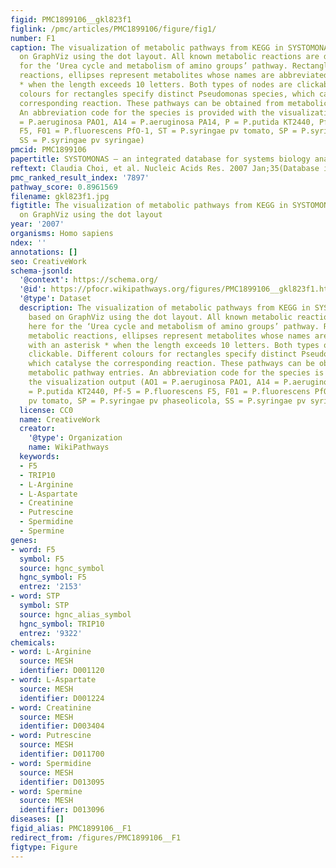 ```yaml
---
figid: PMC1899106__gkl823f1
figlink: /pmc/articles/PMC1899106/figure/fig1/
number: F1
caption: The visualization of metabolic pathways from KEGG in SYSTOMONAS is based
  on GraphViz using the dot layout. All known metabolic reactions are depicted here
  for the ‘Urea cycle and metabolism of amino groups’ pathway. Rectangles depict metabolic
  reactions, ellipses represent metabolites whose names are abbreviated with an asterisk
  * when the length exceeds 10 letters. Both types of nodes are clickable. Different
  colours for rectangles specify distinct Pseudomonas species, which catalyse the
  corresponding reaction. These pathways can be obtained from metabolic pathway entries.
  An abbreviation code for the species is provided with the visualization output (AO1
  = P.aeruginosa PAO1, A14 = P.aeruginosa PA14, P = P.putida KT2440, Pf-5 = P.fluorescens
  F5, F01 = P.fluorescens PfO-1, ST = P.syringae pv tomato, SP = P.syringae pv phaseolicola,
  SS = P.syringae pv syringae)
pmcid: PMC1899106
papertitle: SYSTOMONAS — an integrated database for systems biology analysis of Pseudomonas.
reftext: Claudia Choi, et al. Nucleic Acids Res. 2007 Jan;35(Database issue):D533-D537.
pmc_ranked_result_index: '7897'
pathway_score: 0.8961569
filename: gkl823f1.jpg
figtitle: The visualization of metabolic pathways from KEGG in SYSTOMONAS is based
  on GraphViz using the dot layout
year: '2007'
organisms: Homo sapiens
ndex: ''
annotations: []
seo: CreativeWork
schema-jsonld:
  '@context': https://schema.org/
  '@id': https://pfocr.wikipathways.org/figures/PMC1899106__gkl823f1.html
  '@type': Dataset
  description: The visualization of metabolic pathways from KEGG in SYSTOMONAS is
    based on GraphViz using the dot layout. All known metabolic reactions are depicted
    here for the ‘Urea cycle and metabolism of amino groups’ pathway. Rectangles depict
    metabolic reactions, ellipses represent metabolites whose names are abbreviated
    with an asterisk * when the length exceeds 10 letters. Both types of nodes are
    clickable. Different colours for rectangles specify distinct Pseudomonas species,
    which catalyse the corresponding reaction. These pathways can be obtained from
    metabolic pathway entries. An abbreviation code for the species is provided with
    the visualization output (AO1 = P.aeruginosa PAO1, A14 = P.aeruginosa PA14, P
    = P.putida KT2440, Pf-5 = P.fluorescens F5, F01 = P.fluorescens PfO-1, ST = P.syringae
    pv tomato, SP = P.syringae pv phaseolicola, SS = P.syringae pv syringae)
  license: CC0
  name: CreativeWork
  creator:
    '@type': Organization
    name: WikiPathways
  keywords:
  - F5
  - TRIP10
  - L-Arginine
  - L-Aspartate
  - Creatinine
  - Putrescine
  - Spermidine
  - Spermine
genes:
- word: F5
  symbol: F5
  source: hgnc_symbol
  hgnc_symbol: F5
  entrez: '2153'
- word: STP
  symbol: STP
  source: hgnc_alias_symbol
  hgnc_symbol: TRIP10
  entrez: '9322'
chemicals:
- word: L-Arginine
  source: MESH
  identifier: D001120
- word: L-Aspartate
  source: MESH
  identifier: D001224
- word: Creatinine
  source: MESH
  identifier: D003404
- word: Putrescine
  source: MESH
  identifier: D011700
- word: Spermidine
  source: MESH
  identifier: D013095
- word: Spermine
  source: MESH
  identifier: D013096
diseases: []
figid_alias: PMC1899106__F1
redirect_from: /figures/PMC1899106__F1
figtype: Figure
---
```

